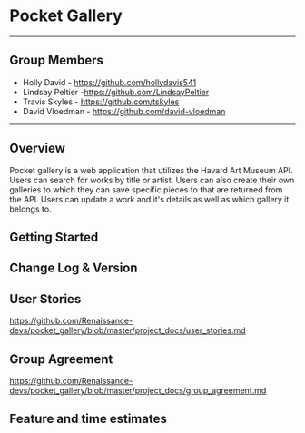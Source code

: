 # Pocket Gallery
***
## Group Members
- Holly David - https://github.com/hollydavis541
- Lindsay Peltier -https://github.com/LindsayPeltier
- Travis Skyles - https://github.com/tskyles
- David Vloedman - https://github.com/david-vloedman
***
## Overview
Pocket gallery is a web application that utilizes the Havard Art Museum API. Users can search for works by title or artist. Users can also create their own galleries to which they can save specific pieces to that are returned from the API. Users can update a work and it's details as well as which gallery it belongs to.

## Getting Started

## Change Log & Version

## User Stories
https://github.com/Renaissance-devs/pocket_gallery/blob/master/project_docs/user_stories.md

## Group Agreement
https://github.com/Renaissance-devs/pocket_gallery/blob/master/project_docs/group_agreement.md

## Feature and time estimates
